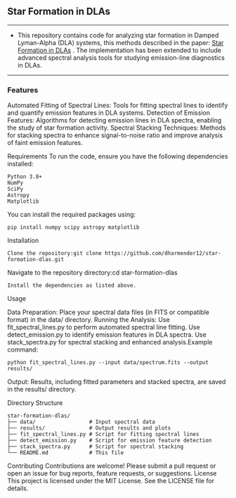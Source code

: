 ## Star Formation in DLAs
---
- This repository contains code for analyzing star formation in Damped Lyman-Alpha (DLA) systems, this methods described in the paper: [Star Formation in DLAs](https://doi.org/10.1051/0004-6361/202452542)
. The implementation has been extended to include advanced spectral analysis tools for studying emission-line diagnostics in DLAs.
---
### Features

Automated Fitting of Spectral Lines: Tools for fitting spectral lines to identify and quantify emission features in DLA systems.
Detection of Emission Features: Algorithms for detecting emission lines in DLA spectra, enabling the study of star formation activity.
Spectral Stacking Techniques: Methods for stacking spectra to enhance signal-to-noise ratio and improve analysis of faint emission features.

Requirements
To run the code, ensure you have the following dependencies installed:
```
Python 3.8+
NumPy
SciPy
Astropy
Matplotlib
```
You can install the required packages using:
```
pip install numpy scipy astropy matplotlib
```
Installation
```
Clone the repository:git clone https://github.com/dharmender12/star-formation-dlas.git
```

Navigate to the repository directory:cd star-formation-dlas

```
Install the dependencies as listed above.
```
Usage

Data Preparation: Place your spectral data files (in FITS or compatible format) in the data/ directory.
Running the Analysis:
Use fit_spectral_lines.py to perform automated spectral line fitting.
Use detect_emission.py to identify emission features in DLA spectra.
Use stack_spectra.py for spectral stacking and enhanced analysis.Example command:
```
python fit_spectral_lines.py --input data/spectrum.fits --output results/
```

Output: Results, including fitted parameters and stacked spectra, are saved in the results/ directory.

Directory Structure
```
star-formation-dlas/
├── data/                 # Input spectral data
├── results/              # Output results and plots
├── fit_spectral_lines.py # Script for fitting spectral lines
├── detect_emission.py    # Script for emission feature detection
├── stack_spectra.py      # Script for spectral stacking
└── README.md             # This file
```
Contributing
Contributions are welcome! Please submit a pull request or open an issue for bug reports, feature requests, or suggestions.
License
This project is licensed under the MIT License. See the LICENSE file for details.

